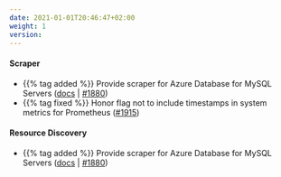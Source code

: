 ```yaml
---
date: 2021-01-01T20:46:47+02:00
weight: 1
version:
---
```


#### Scraper

- {{% tag added %}} Provide scraper for Azure Database for MySQL Servers  ([docs](https://docs.promitor.io/v2.x/scraping/providers/mysql/)
 | [#1880](https://github.com/tomkerkhove/promitor/issues/324))
- {{% tag fixed %}} Honor flag not to include timestamps in system metrics for Prometheus ([#1915](https://github.com/tomkerkhove/promitor/pull/1915))

#### Resource Discovery

- {{% tag added %}} Provide scraper for Azure Database for MySQL Servers ([docs](https://docs.promitor.io/v2.x/scraping/providers/mysql/)
 | [#1880](https://github.com/tomkerkhove/promitor/issues/324))
